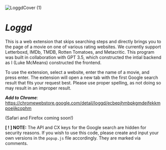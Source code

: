 ![LoggdCover (1)](https://github.com/McMeans/loggd/assets/121998941/2a42e457-ae11-4aaf-ac94-7afd77e9f5c3)
# _Loggd_

This is a web extension that skips searching steps and directly brings you to the page of a movie on one of various rating websites. We currently support Letterboxd, IMDb, TMDB, Rotten Tomatoes, and Metacritic. This program was built in collaboration with GPT 3.5, which constructed the intial backend as I (Luke McMeans) constructed the frontend.

To use the extension, select a website, enter the name of a movie, and press enter. The extension will open a new tab with the first Google search result that fits your request best. Please use proper spelling, as not doing so may result in an improper result.

**_Add to Chrome_**: https://chromewebstore.google.com/detail/loggd/ecbepjhmbpkgmdejfekkmpoeijkcophm

(Safari and Firefox coming soon!)

**[ ! ] NOTE:** The API and CX keys for the Google search are hidden for security reasons. If you wish to use this code, please create and input your own versions in the ```popup.js``` file accordingly. They are marked via comments.
